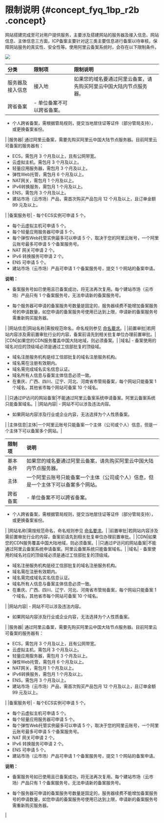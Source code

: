 # 限制说明 {#concept_fyq_1bp_r2b .concept}

网站搭建完成至可对用户提供服务，主要涉及搭建网站的服务器及接入信息、网站信息、主体信息三方面，ICP备案主要针对这三类主要信息进行备案以待审核，保障网站服务的真实性、安全性等。使用阿里云备案系统时，会存在以下限制条件。

![](http://static-aliyun-doc.oss-cn-hangzhou.aliyuncs.com/assets/img/14146/155469253441699_zh-CN.png)

|分类|限制项|限制说明|
|:-|:--|:---|
|服务器及接入信息|接入地|如果您的域名要通过阿里云备案，请先购买阿里云中国大陆内节点服务器。|
|跨省备案| -   单位备案不可以跨省备案。
-   个人跨省备案，需根据管局规则，提交当地居住证等证件（部分管局支持），或更换备案省份。

 |
|服务器| 通过阿里云备案，需要先购买阿里云中国大陆节点服务器。目前阿里云可备案的服务器有：

 -   ECS，需包月 3 个月及以上，且有公网带宽。
-   云虚拟主机，需包月 3 个月及以上。
-   轻量应用服务器，需包月 3 个月及以上。
-   弹性Web托管，需包月 6 个月及以上。
-   NAT网关，需包月 1 个月及以上。
-   IPv6转换服务，需包月 1 个月及以上。
-   ENS，需包月 3 个月及以上。
-   建站市场（云市场）产品，需首次购买产品包月 12 个月及以上，且订单金额 99 元及以上。

 |
|备案服务号| -   每个ECS实例可申请 5 个。
-   每个云虚拟主机可申请 5 个。
-   每个轻量应用服务器可申请 5 个。
-   每个弹性Web托管实例最多可以申请 5 个，取决于您的阿里云账号，一个阿里云账号最多可申请 5 个备案服务号。
-   NAT 网关可申请 2 个。
-   IPv6 转换服务可申请 2 个。
-   ENS 可申请 5 个。
-   建站市场（云市场）产品可申请 1 个备案服务号，提交 1 个网站的备案申请。

 **说明：** 

-   备案服务号如已使用且已备案成功，将无法再次复用。每个建站市场（云市场）产品只有 1 个备案服务号，无法申请新的备案服务号。

-   每个服务器可申请的备案服务号数量是固定的，服务器续费不能增加备案服务号的申请数量，如您申请的备案服务号使用已达到上限，申请新的备案服务号需重新购买服务器。


 |
|网站信息|网站名称|需按规范命名，命名规则参见 [命名要求](../../../../../cn.zh-CN/常见问题/备案流程FAQ/填写主体信息和网站信息.md#)。|
|前置审批|若网站内容涉及需前置审批行业的内容，备案前请先到相关批复单位办理前置审批。|
|CDN|如果您的CDN服务覆盖中国大陆地域，则必须备案。|
|域名| -   备案使用的域名对应的顶级域必须是通过工信部批复的顶级域。
-   域名注册服务机构是经工信部批复的域名注册服务机构。
-   域名需在注册有效期内。
-   域名需完成域名实名信息认证。
-   域名所有人信息与备案主体信息必须一致。
-   在重庆、广西、四川、辽宁、河北、河南省市管局备案，每个网站只能备案 1 个域名，其他省市每个网站可备案 10 个域名。

 |
|只通过IP访问的网站备案|不能通过阿里云备案系统申请备案。阿里云备案系统只能备案域名。|
|网站内容| -   网站不可以涉及违法内容。
-   如果网站内容涉及行业或企业内容，无法选择为个人性质备案。

 |
|主体信息|主体|一个阿里云账号只能备案一个主体（公司或个人）信息，但是一个主体下可以备案多个网站。|

|限制项|说明|
|:--|:-|
|基本条件|如果您的域名要通过阿里云备案，请先购买阿里云中国大陆内节点服务器。|
|主体|一个阿里云账号只能备案一个主体（公司或个人）信息，但是一个主体下可以备案多个网站。|
|跨省备案| -   单位备案不可以跨省备案。
-   个人跨省备案，需根据管局规则，提交当地居住证等证件（部分管局支持），或更换备案省份。

 |
|网站名称|需按规范命名，命名规则参见 [命名要求](../../../../../cn.zh-CN/常见问题/备案流程FAQ/填写主体信息和网站信息.md#)。|
|前置审批|若网站内容涉及需前置审批行业的内容，备案前请先到相关批复单位办理前置审批。|
|CDN|如果您的CDN服务覆盖中国大陆地域，则必须备案。|
|只通过IP访问的网站备案|不能通过阿里云备案系统申请备案。阿里云备案系统只能备案域名。|
|域名| -   备案使用的域名对应的顶级域必须是通过工信部批复的顶级域。
-   域名注册服务机构是经工信部批复的域名注册服务机构。
-   域名需在注册有效期内。
-   域名需完成域名实名信息认证。
-   域名所有人信息与备案主体信息必须一致。
-   在重庆、广西、四川、辽宁、河北、河南省市管局备案，每个网站只能备案 1 个域名，其他省市每个网站可备案 10 个域名。

 |
|网站内容| -   网站不可以涉及违法内容。
-   如果网站内容涉及行业或企业内容，无法选择为个人性质备案。

 |
|服务器| 通过阿里云备案，需要先购买阿里云中国大陆节点服务器。目前阿里云可备案的服务器有：

 -   ECS，需包月 3 个月及以上，且有公网带宽。
-   云虚拟主机，需包月 3 个月及以上。
-   轻量应用服务器，需包月 3 个月及以上。
-   弹性Web托管，需包月 6 个月及以上。
-   NAT网关，需包月 1 个月及以上。
-   IPv6转换服务，需包月 1 个月及以上。
-   ENS，需包月 3 个月及以上。
-   建站市场（云市场）产品，需首次购买产品包月 12 个月及以上，且订单金额 99 元及以上。

 |
|备案服务号| -   每个ECS实例可申请 5 个。
-   每个云虚拟主机可申请 5 个。
-   每个轻量应用服务器可申请 5 个。
-   每个弹性Web托管实例最多可以申请 5 个，取决于您的阿里云账号，一个阿里云账号最多可申请 5 个备案服务号。
-   NAT 网关可申请 2 个。
-   IPv6 转换服务可申请 2 个。
-   ENS 可申请 5 个。
-   建站市场（云市场）产品可申请 1 个备案服务号，提交 1 个网站的备案申请。

 **说明：** 

-   备案服务号如已使用且已备案成功，将无法再次复用。每个建站市场（云市场）产品只有 1 个备案服务号，无法申请新的备案服务号。

-   每个服务器可申请的备案服务号数量是固定的，服务器续费不能增加备案服务号的申请数量，如您申请的备案服务号使用已达到上限，申请新的备案服务号需重新购买服务器。


 |

